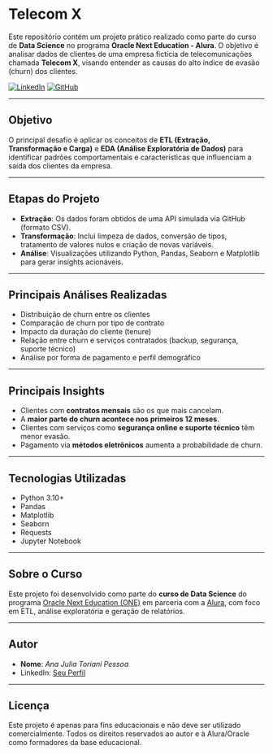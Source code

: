 # Telecom X

Este repositório contém um projeto prático realizado como parte do curso de **Data Science** no programa **Oracle Next Education - Alura**. O objetivo é analisar dados de clientes de uma empresa fictícia de telecomunicações chamada **Telecom X**, visando entender as causas do alto índice de evasão (churn) dos clientes.

[![LinkedIn](https://img.shields.io/badge/LinkedIn-0077B5?style=for-the-badge&logo=linkedin&logoColor=white)](https://www.linkedin.com/in/ajtp/)
[![GitHub](https://img.shields.io/badge/GitHub-100000?style=for-the-badge&logo=github&logoColor=white)](https://github.com/ajtoriani)

---

##  Objetivo

O principal desafio é aplicar os conceitos de **ETL (Extração, Transformação e Carga)** e **EDA (Análise Exploratória de Dados)** para identificar padrões comportamentais e características que influenciam a saída dos clientes da empresa.

---

## Etapas do Projeto

- **Extração**: Os dados foram obtidos de uma API simulada via GitHub (formato CSV).
- **Transformação**: Inclui limpeza de dados, conversão de tipos, tratamento de valores nulos e criação de novas variáveis.
- **Análise**: Visualizações utilizando Python, Pandas, Seaborn e Matplotlib para gerar insights acionáveis.

---

##  Principais Análises Realizadas

- Distribuição de churn entre os clientes
- Comparação de churn por tipo de contrato
- Impacto da duração do cliente (tenure)
- Relação entre churn e serviços contratados (backup, segurança, suporte técnico)
- Análise por forma de pagamento e perfil demográfico

---

##  Principais Insights

- Clientes com **contratos mensais** são os que mais cancelam.
- A **maior parte do churn acontece nos primeiros 12 meses**.
- Clientes com serviços como **segurança online e suporte técnico** têm menor evasão.
- Pagamento via **métodos eletrônicos** aumenta a probabilidade de churn.

---

##  Tecnologias Utilizadas

- Python 3.10+
- Pandas
- Matplotlib
- Seaborn
- Requests
- Jupyter Notebook

---

##  Sobre o Curso

Este projeto foi desenvolvido como parte do **curso de Data Science** do programa [Oracle Next Education (ONE)](https://www.oracle.com/br/education/oracle-next-education/) em parceria com a [Alura](https://www.alura.com.br/), com foco em ETL, análise exploratória e geração de relatórios.

---

##  Autor

- **Nome**: _Ana Julia Toriani Pessoa_
-  LinkedIn: [Seu Perfil](https://linkedin.com/in/ajtp)

---

##  Licença

Este projeto é apenas para fins educacionais e não deve ser utilizado comercialmente. Todos os direitos reservados ao autor e à Alura/Oracle como formadores da base educacional.
